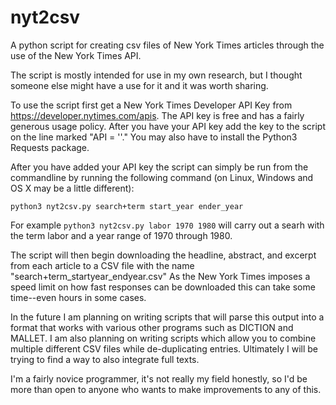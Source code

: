 # nyt2csv
A python script for creating csv files of New York Times articles through the use of the New York Times API.

The script is mostly intended for use in my own research, but I thought someone else might have a use for it and it was worth sharing.

To use the script first get a New York Times Developer API Key from https://developer.nytimes.com/apis. The API key is free and has a fairly generous usage policy. After you have your API key add the key to the script on the line marked "API = ''." You may also have to install the Python3 Requests package.

After you have added your API key the script can simply be run from the commandline by running the following command (on Linux, Windows and OS X may be a little different):

```
python3 nyt2csv.py search+term start_year ender_year
```

For example ``python3 nyt2csv.py labor 1970 1980`` will carry out a searh with the term labor and a year range of 1970 through 1980.


The script will then begin downloading the headline, abstract, and excerpt from each article to a CSV file with the name "search+term_startyear_endyear.csv" As the New York Times imposes a speed limit on how fast responses can be downloaded this can take some time--even hours in some cases. 

In the future I am planning on writing scripts that will parse this output into a format that works with various other programs such as DICTION and MALLET. I am also planning on writing scripts which allow you to combine multiple different CSV files while de-duplicating entries. Ultimately I will be trying to find a way to also integrate full texts. 

I'm a fairly novice programmer, it's not really my field honestly, so I'd be more than open to anyone who wants to make improvements to any of this.
